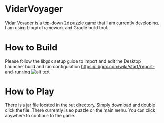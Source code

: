 # VidarVoyager
Vidar Voyager is a top-down 2d puzzle game that I am currently developing. I am using Libgdx framework and Gradle build tool.

# How to Build
Please follow the libgdx setup guide to import and edit the Desktop Launcher build and run configuration 
https://libgdx.com/wiki/start/import-and-running
![alt text](https://github.com/thunderPumaFalconBird/VidarVoyager/BuildConfig.png?raw=true)


# How to Play
There is a jar file located in the out directory. Simply download and double click the file. 
There currently is no puzzle on the main menu. You can click anywhere to continue to the game.
